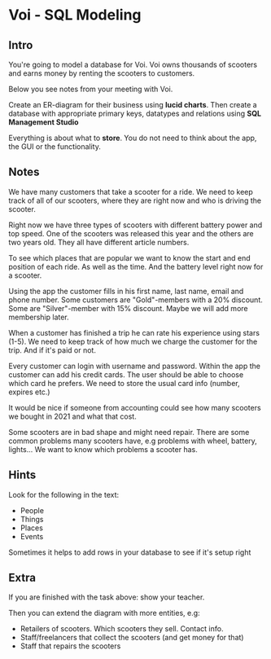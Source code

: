 # Voi - SQL Modeling

## Intro

You're going to model a database for Voi. Voi owns thousands of scooters and earns money by renting the scooters to customers.

Below you see notes from your meeting with Voi. 

Create an ER-diagram for their business using **lucid charts**. Then create a database with appropriate primary keys, datatypes and relations using **SQL Management Studio**

Everything is about what to **store**. You do not need to think about the app, the GUI or the functionality. 

## Notes 

We have many customers that take a scooter for a ride. We need to keep track of all of our scooters, where they are right now and who is driving the scooter. 

Right now we have three types of scooters with different battery power and top speed. One of the scooters was released this year and the others are two years old. They all have different article numbers.

To see which places that are popular we want to know the start and end position of each ride. As well as the time. And the battery level right now for a scooter.

Using the app the customer fills in his first name, last name, email and phone number. Some customers are "Gold"-members with a 20% discount. Some are "Silver"-member with 15% discount. Maybe we will add more membership later.

When a customer has finished a trip he can rate his experience using stars (1-5). We need to keep track of how much we charge the customer for the trip. And if it's paid or not.

Every customer can login with username and password. Within the app the customer can add his credit cards. The user should be able to choose which card he prefers. We need to store the usual card info (number, expires etc.)

It would be nice if someone from accounting could see how many scooters we bought in 2021 and what that cost.

Some scooters are in bad shape and might need repair. There are some common problems many scooters have, e.g problems with wheel, battery, lights...  We want to know which problems a scooter has.

## Hints

Look for the following in the text:
- People
- Things
- Places
- Events

Sometimes it helps to add rows in your database to see if it's setup right

## Extra

If you are finished with the task above: show your teacher.

Then you can extend the diagram with more entities, e.g:

- Retailers of scooters. Which scooters they sell. Contact info.
- Staff/freelancers that collect the scooters (and get money for that)
- Staff that repairs the scooters